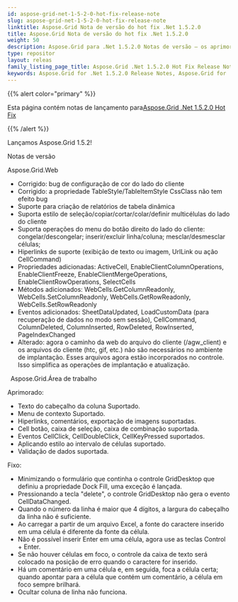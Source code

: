 ```yaml
---
id: aspose-grid-net-1-5-2-0-hot-fix-release-note
slug: aspose-grid-net-1-5-2-0-hot-fix-release-note
linktitle: Aspose.Grid Nota de versão do hot fix .Net 1.5.2.0
title: Aspose.Grid Nota de versão do hot fix .Net 1.5.2.0
weight: 50
description: Aspose.Grid para .Net 1.5.2.0 Notas de versão – os aprimoramentos mais recentes, novos recursos e correções
type: repositor
layout: releas
family_listing_page_title: Aspose.Grid .Net 1.5.2.0 Hot Fix Release Note
keywords: Aspose.Grid for .Net 1.5.2.0 Release Notes, Aspose.Grid for .Net 1.5.2.0 updates and fixe
---
```

{{% alert color="primary" %}} 

 Esta página contém notas de lançamento para[Aspose.Grid .Net 1.5.2.0 Hot Fix](https://releases.aspose.com/cells/net/new-releases/aspose.grid-.net-1.5.2.0-hot-fix/)

{{% /alert %}} 

 Lançamos Aspose.Grid 1.5.2!

 Notas de versão

Aspose.Grid.Web

- Corrigido: bug de configuração de cor do lado do cliente
- Corrigido: a propriedade TableStyle/TableItemStyle CssClass não tem efeito bug
- Suporte para criação de relatórios de tabela dinâmica
- Suporta estilo de seleção/copiar/cortar/colar/definir multicélulas do lado do cliente
- Suporta operações do menu do botão direito do lado do cliente: congelar/descongelar; inserir/excluir linha/coluna; mesclar/desmesclar células;
- Hiperlinks de suporte (exibição de texto ou imagem, UrlLink ou ação CellCommand)
- Propriedades adicionadas: ActiveCell, EnableClientColumnOperations, EnableClientFreeze, EnableClientMergeOperations, EnableClientRowOperations, SelectCells
- Métodos adicionados: WebCells.GetColumnReadonly, WebCells.SetColumnReadonly, WebCells.GetRowReadonly, WebCells.SetRowReadonly
- Eventos adicionados: SheetDataUpdated, LoadCustomData (para recuperação de dados no modo sem sessão), CellCommand, ColumnDeleted, ColumnInserted, RowDeleted, RowInserted, PageIndexChanged
- Alterado: agora o caminho da web do arquivo do cliente (/agw_client) e os arquivos do cliente (htc, gif, etc.) não são necessários no ambiente de implantação. Esses arquivos agora estão incorporados no controle. Isso simplifica as operações de implantação e atualização.

 ` `Aspose.Grid.Área de trabalho

 Aprimorado:

- Texto do cabeçalho da coluna Suportado.
- Menu de contexto Suportado.
- Hiperlinks, comentários, exportação de imagens suportadas.
- Cell botão, caixa de seleção, caixa de combinação suportada.
- Eventos CellClick, CellDoubleClick, CellKeyPressed suportados.
- Aplicando estilo ao intervalo de células suportado.
- Validação de dados suportada.

 Fixo:

- Minimizando o formulário que continha o controle GridDesktop que definiu a propriedade Dock Fill, uma exceção é lançada.
- Pressionando a tecla "delete", o controle GridDesktop não gera o evento CellDataChanged.
- Quando o número da linha é maior que 4 dígitos, a largura do cabeçalho da linha não é suficiente.
- Ao carregar a partir de um arquivo Excel, a fonte do caractere inserido em uma célula é diferente da fonte da célula.
- Não é possível inserir Enter em uma célula, agora use as teclas Control + Enter.
- Se não houver células em foco, o controle da caixa de texto será colocado na posição de erro quando o caractere for inserido.
- Há um comentário em uma célula e, em seguida, foca a célula certa; quando apontar para a célula que contém um comentário, a célula em foco sempre brilhará.
- Ocultar coluna de linha não funciona.

